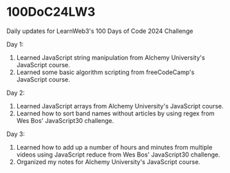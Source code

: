 # 100DoC24LW3
 Daily updates for LearnWeb3's 100 Days of Code 2024 Challenge

 Day 1:
 1. Learned JavaScript string manipulation from Alchemy University's JavaScript course. <br />
 2. Learned some basic algorithm scripting from freeCodeCamp's JavaScript course. <br />

 Day 2:
 1. Learned JavaScript arrays from Alchemy University's JavaScript course. <br />
 2. Learned how to sort band names without articles by using regex from Wes Bos' JavaScript30 challenge. <br />

 Day 3:
 1. Learned how to add up a number of hours and minutes from multiple videos using JavaScript reduce from Wes Bos' JavaScript30 challenge. <br />
 2. Organized my notes for Alchemy University's JavaScript course. <br />
